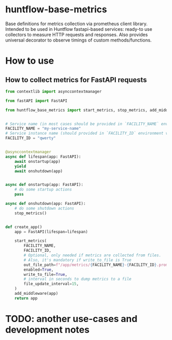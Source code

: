 # huntflow-base-metrics
Base definitions for metrics collection via prometheus client library.
Intended to be used in Huntflow fastapi-based services: ready-to use collectors to measure HTTP requests and responses.
Also provides universal decorator to observe timings of custom methods/functions.

# How to use

## How to collect metrics for FastAPI requests

```python
from contextlib import asynccontextmanager

from fastAPI import FastAPI

from huntflow_base_metrics import start_metrics, stop_metrics, add_middleware


# Service name (in most cases should be provided in `FACILITY_NAME` environment variable)
FACILITY_NAME = "my-service-name"
# Service instance name (should provided in `FACILITY_ID` environment variable)
FACILITY_ID = "qwerty"


@asynccontextmanager
async def lifespan(app: FastAPI):
    await onstartup(app)
    yield
    await onshutdown(app)


async def onstartup(app: FastAPI):
    # do some startup actions
    pass

async def onshutdown(app: FastAPI):
    # do some shutdown actions
    stop_metrics()


def create_app()
    app = FastAPI(lifespan=lifespan)

    start_metrics(
        FACILITY_NAME,
        FACILITY_ID,
        # Optional, only needed if metrics are collected from files.
        # Also, it's mandatory if write_to_file is True
        out_file_path=f"/app/metrics/{FACILITY_NAME}-{FACILITY_ID}.prom",
        enabled=True,
        write_to_file=True,
        # interval in seconds to dump metrics to a file
        file_update_interval=15,
    )
    add_middleware(app)
    return app

```

# TODO: another use-cases and development notes
